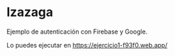 # Izazaga
Ejemplo de autenticación con Firebase y Google.

Lo puedes ejecutar en https://ejercicio1-f93f0.web.app/

